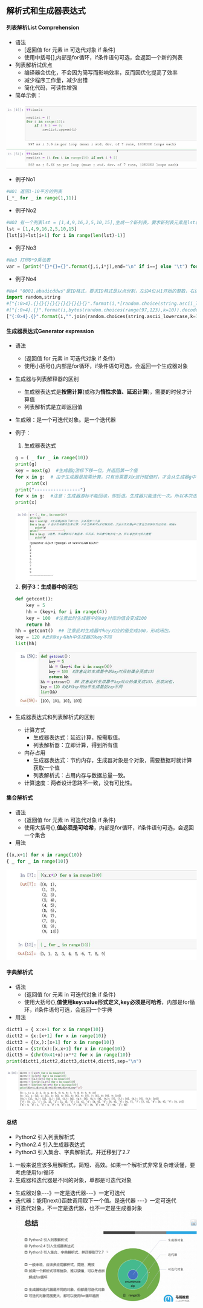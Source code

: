 ## 解析式和生成器表达式
#### 列表解析List Comprehension
* 语法
    * [返回值 for 元素 in 可迭代对象 if 条件]
    * 使用中括号[],内部是for循环，if条件语句可选，会返回一个新的列表
* 列表解析试优点
    * 编译器会优化，不会因为简写而影响效率，反而因优化提高了效率
    * 减少程序工作量，减少出错
    * 简化代码，可读性增强
* 简单示例：  

![list001](https://raw.githubusercontent.com/1263351411/xdd.github.io/master/img/list001.jpg)   

* 例子No1
````python
#NO1 返回1-10平方的列表
[_*_ for _ in range(1,11)]
````  

* 例子No2
````python
#NO2 有一个列表lst = [1,4,9,16,2,5,10,15],生成一个新列表，要求新列表元素是lst相邻2项的和
lst = [1,4,9,16,2,5,10,15]
[lst[i]+lst[i+1] for i in range(len(lst)-1)]
````  
* 例子No3
````python
#No3 打印9*9乘法表
var = [print("{}*{}={}".format(j,i,i*j),end="\n" if i==j else "\t") for i in range(1,10) for j in range(1,i+1)]
````  
* 例子No4
````python
#No4 "0001.abadicddws"是ID格式，要求ID格式是以点分割，左边4位从1开始的整数，右边是10位随机小写英文字母，请依次生成100个ID的列表
import random,string
#["{:0>4}.{}{}{}{}{}{}{}{}{}{}".format(i,*[random.choice(string.ascii_lowercase) for _ in range(10)]) for i in range(1,101)]
#["{:0>4}.{}".format(i,bytes(random.choices(range(97,123),k=10)).decode()) for i in range(1,101)]
["{:0>4}.{}".format(i,"".join(random.choices(string.ascii_lowercase,k=10))) for i in range(1,101)]
````  
#### 生成器表达式Generator expression
* 语法  
    * (返回值 for 元素 in 可迭代对象  if 条件)
    * 使用小括号(),内部是for循环，if条件语句可选，会返回一个生成器对象
* 生成器与列表解释器的区别
    * 生成器表达式是**按需计算**(或称为**惰性求值、延迟计算**)，需要的时候才计算值
    * 列表解析式是立即返回值
* 生成器：是一个可迭代对象。是一个迭代器
* 例子：
    1. 生成器表达式
    ````python  
    g = ( _ for _ in range(10))
    print(g) 
    key = next(g)  #生成器g游标下移一位。并返回第一个值
    for x in g:  # 由于生成器是按需计算，只有当需要对x进行赋值时，才会从生成器g中计算出当前游标对应的值。赋给x
        print(x)
    print("-----------------")
    for x in g:  #注意：生成器游标不能回滚，即后退。生成器只能迭代一次。所以本次迭代没有数据
    print(x)
    ````   

    ![list002](https://raw.githubusercontent.com/1263351411/xdd.github.io/master/img/list002.jpg)   
    2. **例子3：生成器中的闭包**
    ````python
    def getcont():
        key = 5
        hh = (key+i for i in range(4))
        key = 100  #注意此时生成器中的key对应的值会变成100
        return hh
    hh = getcont()  ## 注意此时生成器中key对应的值变成100，形成闭包。
    key = 120 #此时key与hh中生成器的key不同
    list(hh)
    ````  
    ![yield005](https://raw.githubusercontent.com/1263351411/xdd.github.io/master/img/yield005.jpg) 

* 生成器表达式和列表解析式的区别
    * 计算方式
        * 生成器表达式：延迟计算，按需取值。
        * 列表解析器：立即计算，得到所有值
    * 内存占用  
        * 生成器表达式：节约内存，生成器对象是个对象，需要数据时就计算获取一个值
        * 列表解析式：占用内存与数据总量一致。
    * 计算速度：两者设计思路不一致，没有可比性。 
#### 集合解析式
* 语法
    * {返回值 for 元素 in 可迭代对象 if 条件}
    * 使用大括号{},**值必须是可哈希**，内部是for循环，if条件语句可选，会返回一个集合 
* 用法
````python
{(x,x+1) for x in range(10)}
{ _ for _ in range(10)}
````  
![list003](https://raw.githubusercontent.com/1263351411/xdd.github.io/master/img/list003.jpg)
#### 字典解析式
* 语法
    * {返回值 for 元素 in 可迭代对象 if 条件} 
    * 使用大括号{},**值使用key:value形式定义,key必须是可哈希**，内部是for循环，if条件语句可选，会返回一个字典 
* 用法
````python
dictt1 = { x:x+1 for x in range(10)}
dictt2 = {x:[x+1] for x in range(10)}
dictt3 = {(x,):[x+1] for x in range(10)}
dictt4 = {str(x):[x,x+1] for x in range(10)}
dictt5 = {chr(0x41+x):x**2 for x in range(10)}
print(dictt1,dictt2,dictt3,dictt4,dictt5,sep="\n")  
````   
![list004](https://raw.githubusercontent.com/1263351411/xdd.github.io/master/img/list004.jpg)   
#### 总结
* Python2 引入列表解析式
* Python2.4 引入生成器表达式
* Python3 引入集合、字典解析式，并迁移到了2.7
1. 一般来说应该多用解析式，简短、高效。如果一个解析式非常复杂难读懂，要考虑使用for循环
2. 生成器和迭代器是不同的对象，单都是可迭代对象

* 生成器对象---》一定是迭代器---》一定可迭代
* 迭代器：能用next()函数调用取下一个值。是迭代器 ---》一定可迭代
* 可迭代对象，不一定是迭代器，也不一定是生成器对象  
![list005](https://raw.githubusercontent.com/1263351411/xdd.github.io/master/img/list005.jpg)  